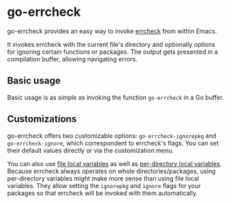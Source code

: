 # go-errcheck

go-errcheck provides an easy way to invoke
[errcheck](https://github.com/kisielk/errcheck) from within Emacs.

It invokes errcheck with the current file's directory and optionally
options for ignoring certain functions or packages. The output gets
presented in a compilation buffer, allowing navigating errors.

## Basic usage

Basic usage is as simple as invoking the function `go-errcheck` in a
Go buffer.

## Customizations

go-errcheck offers two customizable options: `go-errcheck-ignorepkg`
and `go-errcheck-ignore`, which correspondent to errcheck's flags. You
can set their default values directly or via the customization menu.

You can also use
[file local variables](http://www.gnu.org/software/emacs/manual/html_node/emacs/File-Variables.html)
as well as
[per-directory local variables](http://www.gnu.org/software/emacs/manual/html_node/emacs/Directory-Variables.html).
Because errcheck always operates on whole directories/packages, using
per-directory variables might make more sense than using file local
variables. They allow setting the `ignorepkg` and `ignore` flags for
your packages so that errcheck will be invoked with them
automatically.
